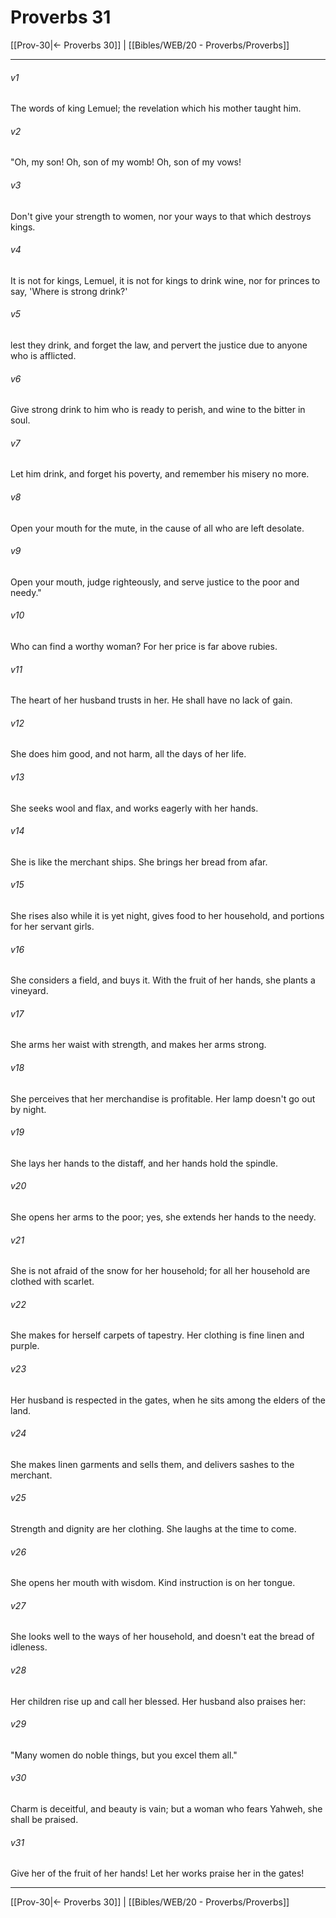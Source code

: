 # Proverbs 31

[[Prov-30|← Proverbs 30]] | [[Bibles/WEB/20 - Proverbs/Proverbs]]
***



###### v1 
The words of king Lemuel; the revelation which his mother taught him. 

###### v2 
"Oh, my son! Oh, son of my womb! Oh, son of my vows! 

###### v3 
Don't give your strength to women, nor your ways to that which destroys kings. 

###### v4 
It is not for kings, Lemuel, it is not for kings to drink wine, nor for princes to say, 'Where is strong drink?' 

###### v5 
lest they drink, and forget the law, and pervert the justice due to anyone who is afflicted. 

###### v6 
Give strong drink to him who is ready to perish, and wine to the bitter in soul. 

###### v7 
Let him drink, and forget his poverty, and remember his misery no more. 

###### v8 
Open your mouth for the mute, in the cause of all who are left desolate. 

###### v9 
Open your mouth, judge righteously, and serve justice to the poor and needy." 

###### v10 
Who can find a worthy woman? For her price is far above rubies. 

###### v11 
The heart of her husband trusts in her. He shall have no lack of gain. 

###### v12 
She does him good, and not harm, all the days of her life. 

###### v13 
She seeks wool and flax, and works eagerly with her hands. 

###### v14 
She is like the merchant ships. She brings her bread from afar. 

###### v15 
She rises also while it is yet night, gives food to her household, and portions for her servant girls. 

###### v16 
She considers a field, and buys it. With the fruit of her hands, she plants a vineyard. 

###### v17 
She arms her waist with strength, and makes her arms strong. 

###### v18 
She perceives that her merchandise is profitable. Her lamp doesn't go out by night. 

###### v19 
She lays her hands to the distaff, and her hands hold the spindle. 

###### v20 
She opens her arms to the poor; yes, she extends her hands to the needy. 

###### v21 
She is not afraid of the snow for her household; for all her household are clothed with scarlet. 

###### v22 
She makes for herself carpets of tapestry. Her clothing is fine linen and purple. 

###### v23 
Her husband is respected in the gates, when he sits among the elders of the land. 

###### v24 
She makes linen garments and sells them, and delivers sashes to the merchant. 

###### v25 
Strength and dignity are her clothing. She laughs at the time to come. 

###### v26 
She opens her mouth with wisdom. Kind instruction is on her tongue. 

###### v27 
She looks well to the ways of her household, and doesn't eat the bread of idleness. 

###### v28 
Her children rise up and call her blessed. Her husband also praises her: 

###### v29 
"Many women do noble things, but you excel them all." 

###### v30 
Charm is deceitful, and beauty is vain; but a woman who fears Yahweh, she shall be praised. 

###### v31 
Give her of the fruit of her hands! Let her works praise her in the gates!

***
[[Prov-30|← Proverbs 30]] | [[Bibles/WEB/20 - Proverbs/Proverbs]]
